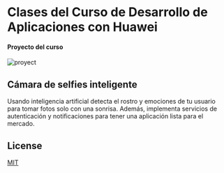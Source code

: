 # Clases del Curso de Desarrollo de Aplicaciones con Huawei

#### Proyecto del curso
![proyect](https://static.platzi.com/media/landing-projects/Proyecto-Huawei.png)

## Cámara de selfies inteligente
Usando inteligencia artificial detecta el rostro y emociones de tu usuario para tomar fotos solo con una sonrisa. Además, implementa servicios de autenticación y notificaciones para tener una aplicación lista para el mercado.



## License
[MIT](https://choosealicense.com/licenses/mit/)
